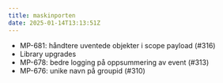 ```yaml
---
title: maskinporten
date: 2025-01-14T13:13:51Z
---
```

- MP-681: håndtere uventede objekter i scope payload (#316)
- Library upgrades
- MP-678: bedre logging på oppsummering av event (#313)
- MP-676: unike navn på groupid (#310)

